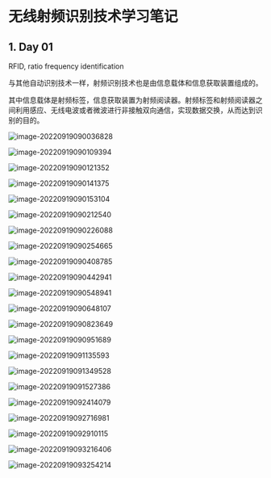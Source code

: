# 无线射频识别技术学习笔记

## 1. Day 01

RFID, ratio frequency identification

与其他自动识别技术一样，射频识别技术也是由信息载体和信息获取装置组成的。

其中信息载体是射频标签，信息获取装置为射频阅读器。射频标签和射频阅读器之间利用感应、无线电波或者微波进行非接触双向通信，实现数据交换，从而达到识别的目的。

![image-20220919090036828](C:\Users\fengqh\AppData\Roaming\Typora\typora-user-images\image-20220919090036828.png)

![image-20220919090109394](C:\Users\fengqh\AppData\Roaming\Typora\typora-user-images\image-20220919090109394.png)

![image-20220919090121352](C:\Users\fengqh\AppData\Roaming\Typora\typora-user-images\image-20220919090121352.png)

![image-20220919090141375](C:\Users\fengqh\AppData\Roaming\Typora\typora-user-images\image-20220919090141375.png)

![image-20220919090153104](C:\Users\fengqh\AppData\Roaming\Typora\typora-user-images\image-20220919090153104.png)

![image-20220919090212540](C:\Users\fengqh\AppData\Roaming\Typora\typora-user-images\image-20220919090212540.png)

![image-20220919090226088](C:\Users\fengqh\AppData\Roaming\Typora\typora-user-images\image-20220919090226088.png)

![image-20220919090254665](C:\Users\fengqh\AppData\Roaming\Typora\typora-user-images\image-20220919090254665.png)

![image-20220919090408785](C:\Users\fengqh\AppData\Roaming\Typora\typora-user-images\image-20220919090408785.png)

![image-20220919090442941](C:\Users\fengqh\AppData\Roaming\Typora\typora-user-images\image-20220919090442941.png)

![image-20220919090548941](C:\Users\fengqh\AppData\Roaming\Typora\typora-user-images\image-20220919090548941.png)

![image-20220919090648107](C:\Users\fengqh\AppData\Roaming\Typora\typora-user-images\image-20220919090648107.png)

![image-20220919090823649](C:\Users\fengqh\AppData\Roaming\Typora\typora-user-images\image-20220919090823649.png)

![image-20220919090951689](C:\Users\fengqh\AppData\Roaming\Typora\typora-user-images\image-20220919090951689.png)

![image-20220919091135593](C:\Users\fengqh\AppData\Roaming\Typora\typora-user-images\image-20220919091135593.png)

![image-20220919091349528](C:\Users\fengqh\AppData\Roaming\Typora\typora-user-images\image-20220919091349528.png)

![image-20220919091527386](C:\Users\fengqh\AppData\Roaming\Typora\typora-user-images\image-20220919091527386.png)

![image-20220919092414079](C:\Users\fengqh\AppData\Roaming\Typora\typora-user-images\image-20220919092414079.png)

![image-20220919092716981](C:\Users\fengqh\AppData\Roaming\Typora\typora-user-images\image-20220919092716981.png)

![image-20220919092910115](C:\Users\fengqh\AppData\Roaming\Typora\typora-user-images\image-20220919092910115.png)

![image-20220919093216406](C:\Users\fengqh\AppData\Roaming\Typora\typora-user-images\image-20220919093216406.png)

![image-20220919093254214](C:\Users\fengqh\AppData\Roaming\Typora\typora-user-images\image-20220919093254214.png)